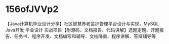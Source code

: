 # 156ofJVVp2
【Java计算机毕业设计分享】社区智慧养老监护管理平台设计与实现，MySQL Java开发 毕业设计 实战项目【附源码、文档报告、代码讲解】选题定题、开题报告、任务书、程序开发、文档编写和辅导、文档降重、程序讲解、答辩辅导等
